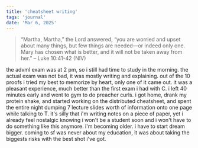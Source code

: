 ```yaml
---
title: 'cheatsheet writing'
tags: 'journal'
date: 'Mar 6, 2025'
---
```


> “Martha, Martha,” the Lord answered, “you are worried and upset about many things, but few things are needed—or indeed only one. Mary has chosen what is better, and it will not be taken away from her.” – Luke 10:41-42 (NIV)

the advml exam was at 2 pm, so i still had time to study in the morning. the actual exam was not bad, it was mostly writing and explaining. out of the 10 proofs i tried my best to memorize by heart, only one of it came out. it was a pleasant experience, much better than the first exam i had with C. i left 40 minutes early and went to gym to do preacher curls. i got home, drank my protein shake, and started working on the distributed cheatsheet, and spent the entire night dumping 7 lecture slides worth of information onto one page while talking to T. it's silly that i'm writing notes on a piece of paper, yet i already feel nostalgic knowing i won't be a student soon and i won't have to do something like this anymore. i'm becoming older. i have to start dream bigger. coming to sf was never about my education, it was about taking the biggests risks with the best shot i've got.
